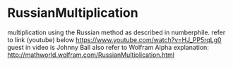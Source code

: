 # RussianMultiplication
multiplication using the Russian method as described in numberphile.     refer to link (youtube) below         https://www.youtube.com/watch?v=HJ_PP5rqLg0         guest in video is Johnny Ball              also refer to Wolfram Alpha explanation:         http://mathworld.wolfram.com/RussianMultiplication.html
